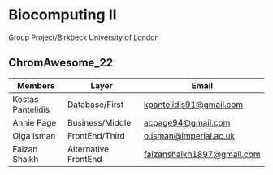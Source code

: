 # Biocomputing II
Group Project/Birkbeck University of London

## ChromAwesome_22
| Members  | Layer |  Email |
| --- | --- | --- |
| Kostas Pantelidis  | Database/First  |  kpantelidis91@gmail.com |
| Annie Page | Business/Middle  | acpage94@gmail.com  |
| Olga Isman  | FrontEnd/Third  | o.isman@imperial.ac.uk  |
| Faizan Shaikh | Alternative FrontEnd  | faizanshaikh1897@gmail.com  |
